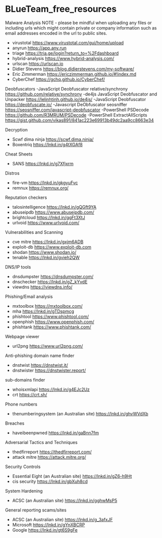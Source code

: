 # BLueTeam_free_resources

Malware Analysis
NOTE - please be mindful when uploading any files or including urls which might contain private or company information such as email addresses encoded in the url to public sites.
- virustotal https://www.virustotal.com/gui/home/upload
- anyrun https://app.any.run
- triage https://tria.ge/login?return_to=%2Fdashboard
- hybrid-analysis https://www.hybrid-analysis.com/
- urlscan https://urlscan.io
- Didier Stevens https://blog.didierstevens.com/my-software/
- Eric Zimmerman https://ericzimmerman.github.io/#!index.md
- CyberChef https://gchq.github.io/CyberChef/

Deobfuscators
-JavaScript Deobfuscator relative/synchrony https://github.com/relative/synchrony
-de4js JavaScript Deobfuscator and Unpacker https://lelinhtinh.github.io/de4js/
-JavaScript Deobfuscator https://deobfuscate.io/
-Javascript DeObfuscator seosniffer https://seosniffer.com/javascript-deobfuscator
-PowerShell PSDecode https://github.com/R3MRUM/PSDecode
-PowerShell ExtractAllScripts https://gist.github.com/vikas891/841ac223e69913b49dc2aa9cc8663e34

Decryption
- Scwf dima ninja https://scwf.dima.ninja/
- Boxentriq https://lnkd.in/g4tXGAf8

Cheat Sheets
- SANS https://lnkd.in/g7Xfjxrm

Distros
- fire-vm https://lnkd.in/gkgyuFvc
- remnux https://remnux.org/

Reputation checkers
- talosintelligence https://lnkd.in/gQGft9YA
- abuseipdb https://www.abuseipdb.com/
- brightcloud https://lnkd.in/ggFt3XtJ
- urlvoid https://www.urlvoid.com/

Vulnerabilities and Scanning
- cve mitre https://lnkd.in/gxjm6ADB
- exploit-db https://www.exploit-db.com
- shodan https://www.shodan.io/
- tenable https://lnkd.in/gvieh2QW

DNS/IP tools
- dnsdumpster https://dnsdumpster.com/
- dnschecker https://lnkd.in/gZ_kYvdE
- viewdns https://viewdns.info/

Phishing/Email analysis
- mxtoolbox https://mxtoolbox.com/
- mha https://lnkd.in/gTDspmcg
- phishtool https://www.phishtool.com/
- openphish https://www.openphish.com/
- phishtank https://www.phishtank.com/

Webpage viewer
- url2png https://www.url2png.com/

Anti-phishing domain name finder
- dnstwist https://dnstwist.it/
- dnstwister https://dnstwister.report/

sub-domains finder
- whoisxmlapi https://lnkd.in/g4EJc2Uz
- crt https://crt.sh/

Phone numbers
- thenumberingsystem (an Australian site) https://lnkd.in/ghvWVdXb

Breaches
- haveibeenpwned https://lnkd.in/gaBnn7fm

Adversarial Tactics and Techniques
- thedfirreport https://thedfirreport.com/ 
- attack mitre https://attack.mitre.org/

Security Controls
- Essential Eight (an Australian site) https://lnkd.in/gZ6-h9Ht
- cis security https://lnkd.in/gbXuh8cd

System Hardening
- ACSC (an Australian site) https://lnkd.in/gghwMsP5

General reporting scams/sites
- ACSC (an Australian site) https://lnkd.in/g_3afxJF
- Microsoft https://lnkd.in/gYnXBCRP
- Google https://lnkd.in/gt6S9gFe
